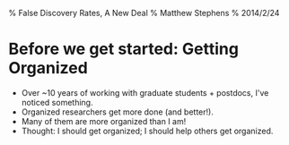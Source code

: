 % False Discovery Rates, A New Deal
% Matthew Stephens
% 2014/2/24







# Before we get started: Getting Organized

- Over ~10 years of working with graduate students + postdocs,
I've noticed something.
- Organized researchers get more done (and better!).
- Many of them are more organized than I am!
- Thought: I should get organized; I should help others get organized.
